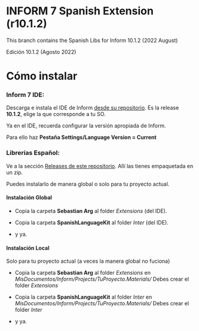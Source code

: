 INFORM 7 Spanish Extension (r10.1.2)
======

This branch contains the Spanish Libs for Inform 10.1.2 (2022 August)

Edición 10.1.2 (Agosto 2022)


Cómo instalar
======

### Inform 7 IDE:

Descarga e instala el IDE de Inform [desde su repositorio](https://github.com/ganelson/inform/releases). Es la release **10.1.2**, elige la que corresponde a tu SO.

Ya en el IDE, recuerda configurar la versión apropiada de Inform.

Para ello haz **Pestaña Settings/Language Version = Current**


### Librerías Español:
Ve a la sección [Releases de este repositorio](https://github.com/sarganar/I7-Spanish/releases). Allí las tienes empaquetada en un zip.

Puedes instalarlo de manera global o solo para tu proyecto actual.

#### Instalación Global

- Copia la carpeta **Sebastian Arg** al folder *Extensions* (del IDE).

- Copia la carpeta **SpanishLanguageKit** al folder *Inter* (del IDE).

- y ya.

#### Instalación Local
Solo para tu proyecto actual (a veces la manera global no fuciona)

- Copia la carpeta **Sebastian Arg** al folder *Extensions* en *MisDocumentos/Inform/Projects/TuProyecto.Materials/*  Debes crear el folder *Extensions*

- Copia la carpeta **SpanishLanguageKit** al folder *Inter* en *MisDocumentos/Inform/Projects/TuProyecto.Materials/*  Debes crear el folder *Inter*

- y ya. 
